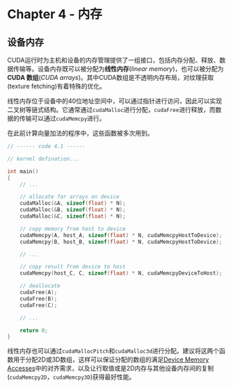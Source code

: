 # Chapter 4 - 内存

## 设备内存

CUDA运行时为主机和设备的内存管理提供了一组接口，包括内存分配、释放、数据传输等。设备内存既可以被分配为**线性内存**(*linear memory*)，也可以被分配为**CUDA 数组**(*CUDA arrays*)。其中CUDA数组是不透明内存布局，对纹理获取(texture fetching)有着特殊的优化。

线性内存位于设备中的40位地址空间中，可以通过指针进行访问，因此可以实现二叉树等链式结构。它通常通过`cudaMalloc`进行分配，`cudaFree`进行释放，而数据的传输可以通过`cudaMemcpy`进行。

在此前计算向量加法的程序中，这些函数被多次用到。

```cpp
// ------ code 4.1 ------

// kernel defination...

int main()
{
    // ...

    // allocate for arrays on device
    cudaMalloc(&A, sizeof(float) * N);
    cudaMalloc(&B, sizeof(float) * N);
    cudaMalloc(&C, sizeof(float) * N);

    // copy memory from host to device
    cudaMemcpy(A, host_A, sizeof(float) * N, cudaMemcpyHostToDevice);
    cudaMemcpy(B, host_B, sizeof(float) * N, cudaMemcpyHostToDevice);

    // ...

    // copy result from device to host
    cudaMemcpy(host_C, C, sizeof(float) * N, cudaMemcpyDeviceToHost);

    // deallocate
    cudaFree(A);
    cudaFree(B);
    cudaFree(C);

    // ...

    return 0;
}
```

线性内存也可以通过`cudaMallocPitch`和`cudaMalloc3d`进行分配。建议将这两个函数用于分配2D或3D数组，这样可以保证分配的数组的满足[Device Memory Accesses](https://docs.nvidia.com/cuda/cuda-c-programming-guide/index.html#device-memory-accesses)中的对齐需求，以及让行取值或是2D内存与其他设备内存间的复制(`cudaMemcpy2D`，`cudaMemcpy3D`)获得最好性能。

